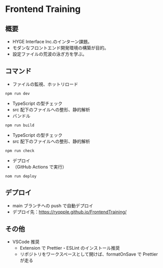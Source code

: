 # Frontend Training

## 概要

- HYGE Interface Inc.のインターン課題。
- モダンなフロントエンド開発環境の構築が目的。
- 設定ファイルの荒波の泳ぎ方を学ぶ。

## コマンド

- ファイルの監視、ホットリロード

```
npm run dev
```

- TypeScript の型チェック
- src 配下のファイルへの整形、静的解析
- バンドル

```
npm run build
```

- TypeScript の型チェック
- src 配下のファイルへの整形、静的解析

```
npm run check
```

- デプロイ
- （GitHub Actions で実行）

```
nom run deploy
```

## デプロイ

- main ブランチへの push で自動デプロイ
- デプロイ先：https://ryopple.github.io/FrontendTraining/

## その他

- VSCode 推奨
  - Extension で Prettier・ESLint のインストール推奨
  - リポジトリをワークスペースとして開けば、formatOnSave で Prettier が走る
